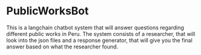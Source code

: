 # PublicWorksBot
This is a langchain chatbot system that will answer questions regarding different public works in Peru. The system consists of a researcher, that will look into the json files and a response generator, that will give you the final answer based on what the researcher found.
